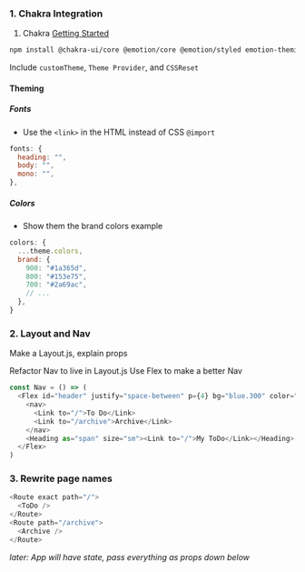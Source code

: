 ### 1. Chakra Integration
1. Chakra [Getting Started](https://chakra-ui.com/getting-started)
```bash
npm install @chakra-ui/core @emotion/core @emotion/styled emotion-theming
```
Include ```customTheme```, ```Theme Provider```, and ```CSSReset```

#### Theming
##### Fonts
* Use the ```<link>``` in the HTML instead of CSS ```@import```
```javascript
fonts: {
  heading: "",
  body: "",
  mono: "",
},
```
##### Colors
* Show them the brand colors example
```javascript
colors: {
  ...theme.colors,
  brand: {
    900: "#1a365d",
    800: "#153e75",
    700: "#2a69ac",
    // ...
  },
}
```

### 2. Layout and Nav
Make a Layout.js, explain props

Refactor Nav to live in Layout.js
Use Flex to make a better Nav
```javascript
const Nav = () => (
  <Flex id="header" justify="space-between" p={4} bg="blue.300" color="white">
    <nav>
      <Link to="/">To Do</Link>
      <Link to="/archive">Archive</Link>
    </nav>
    <Heading as="span" size="sm"><Link to="/">My ToDo</Link></Heading>
  </Flex>
)
```

### 3. Rewrite page names
```javascript
<Route exact path="/">
  <ToDo />
</Route>
<Route path="/archive">
  <Archive />
</Route>
```


*later: App will have state, pass everything as props down below*